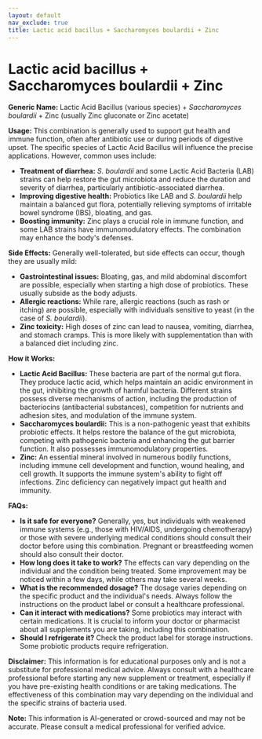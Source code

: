 ```yaml
---
layout: default
nav_exclude: true
title: Lactic acid bacillus + Saccharomyces boulardii + Zinc
---
```


# Lactic acid bacillus + Saccharomyces boulardii + Zinc

**Generic Name:**  Lactic Acid Bacillus (various species) + *Saccharomyces boulardii* + Zinc (usually Zinc gluconate or Zinc acetate)


**Usage:** This combination is generally used to support gut health and immune function, often after antibiotic use or during periods of digestive upset.  The specific species of Lactic Acid Bacillus will influence the precise applications.  However, common uses include:

* **Treatment of diarrhea:**  *S. boulardii* and some Lactic Acid Bacteria (LAB) strains can help restore the gut microbiota and reduce the duration and severity of diarrhea, particularly antibiotic-associated diarrhea.
* **Improving digestive health:**  Probiotics like LAB and *S. boulardii* help maintain a balanced gut flora, potentially relieving symptoms of irritable bowel syndrome (IBS), bloating, and gas.
* **Boosting immunity:**  Zinc plays a crucial role in immune function, and some LAB strains have immunomodulatory effects.  The combination may enhance the body's defenses.


**Side Effects:** Generally well-tolerated, but side effects can occur, though they are usually mild:

* **Gastrointestinal issues:**  Bloating, gas, and mild abdominal discomfort are possible, especially when starting a high dose of probiotics.  These usually subside as the body adjusts.
* **Allergic reactions:**  While rare, allergic reactions (such as rash or itching) are possible, especially with individuals sensitive to yeast (in the case of *S. boulardii*).
* **Zinc toxicity:** High doses of zinc can lead to nausea, vomiting, diarrhea, and stomach cramps.  This is more likely with supplementation than with a balanced diet including zinc.


**How it Works:**

* **Lactic Acid Bacillus:** These bacteria are part of the normal gut flora.  They produce lactic acid, which helps maintain an acidic environment in the gut, inhibiting the growth of harmful bacteria. Different strains possess diverse mechanisms of action, including the production of bacteriocins (antibacterial substances), competition for nutrients and adhesion sites, and modulation of the immune system.
* **Saccharomyces boulardii:** This is a non-pathogenic yeast that exhibits probiotic effects. It helps restore the balance of the gut microbiota, competing with pathogenic bacteria and enhancing the gut barrier function. It also possesses immunomodulatory properties.
* **Zinc:**  An essential mineral involved in numerous bodily functions, including immune cell development and function, wound healing, and cell growth.  It supports the immune system's ability to fight off infections.  Zinc deficiency can negatively impact gut health and immunity.


**FAQs:**

* **Is it safe for everyone?** Generally, yes, but individuals with weakened immune systems (e.g., those with HIV/AIDS, undergoing chemotherapy) or those with severe underlying medical conditions should consult their doctor before using this combination. Pregnant or breastfeeding women should also consult their doctor.
* **How long does it take to work?** The effects can vary depending on the individual and the condition being treated. Some improvement may be noticed within a few days, while others may take several weeks.
* **What is the recommended dosage?** The dosage varies depending on the specific product and the individual's needs.  Always follow the instructions on the product label or consult a healthcare professional.
* **Can it interact with medications?** Some probiotics may interact with certain medications.  It is crucial to inform your doctor or pharmacist about all supplements you are taking, including this combination.
* **Should I refrigerate it?**  Check the product label for storage instructions.  Some probiotic products require refrigeration.


**Disclaimer:** This information is for educational purposes only and is not a substitute for professional medical advice. Always consult with a healthcare professional before starting any new supplement or treatment, especially if you have pre-existing health conditions or are taking medications.  The effectiveness of this combination may vary depending on the individual and the specific strains of bacteria used.


**Note:** This information is AI-generated or crowd-sourced and may not be accurate. Please consult a medical professional for verified advice.